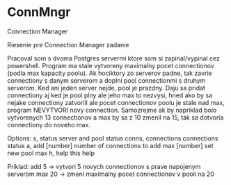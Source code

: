# ConnMngr
Connection Manager

Riesenie pre Connection Manager zadanie

Pracoval som s dvoma Postgres servermi ktore som si zapinal/vypinal cez powershell.
Program ma stale vytvoreny maximalny pocet connectionov (podla max kapacity poolu). Ak hociktory zo serverov padne, tak zavrie connectiony s danym serverom a doplni pool connectionmi s druhym serverom. Ked ani jeden server nejde, pool je prazdny.
Daju sa pridat connectiony aj ked je pool plny ale jeho max to nezvysi, hned ako by sa nejake connectiony zatvorili ale pocet connectionov poolu je stale nad max, program NEVYTVORI novy connection. Samozrejme ak by napriklad bolo vytvorenych 13 connectionov a max by sa z 10 zmenil na 15, tak sa dotvoria connectiony do noveho max.

Options:
    s, status               server and pool status
    conns, connections      connections status
    a, add [number]         number of connections to add
    max [number]            set new pool max
    h, help                 this help
   
Priklad: 
  add 5 -> vytvori 5 novych connectionov s prave napojenym serverom
  max 20 -> zmeni maximalny pocet connectionov v pooli na 20
